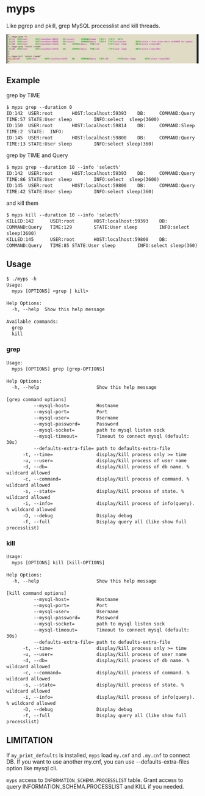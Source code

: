 # myps

Like pgrep and pkill, grep MySQL processlist and kill threads.

![terminal](https://raw.githubusercontent.com/kazeburo/myps/master/readme/myps.jpg)

## Example

grep by TIME

```
$ myps grep --duration 0
ID:142  USER:root       HOST:localhost:59393    DB:     COMMAND:Query   TIME:57 STATE:User sleep        INFO:select  sleep(3600)
ID:150  USER:root       HOST:localhost:59814    DB:     COMMAND:Sleep   TIME:2  STATE:  INFO:
ID:145  USER:root       HOST:localhost:59800    DB:     COMMAND:Query   TIME:13 STATE:User sleep        INFO:select sleep(360)
```

grep by TIME and Query

```
$ myps grep --duration 10 --info 'select%'
ID:142  USER:root       HOST:localhost:59393    DB:     COMMAND:Query   TIME:86 STATE:User sleep        INFO:select  sleep(3600)
ID:145  USER:root       HOST:localhost:59800    DB:     COMMAND:Query   TIME:42 STATE:User sleep        INFO:select sleep(360)
```

and kill them

```
$ myps kill --duration 10 --info 'select%'
KILLED:142      USER:root       HOST:localhost:59393    DB:     COMMAND:Query   TIME:129        STATE:User sleep        INFO:select  sleep(3600)
KILLED:145      USER:root       HOST:localhost:59800    DB:     COMMAND:Query   TIME:85 STATE:User sleep        INFO:select sleep(360)
```

## Usage

```
$ ./myps -h
Usage:
  myps [OPTIONS] <grep | kill>

Help Options:
  -h, --help  Show this help message

Available commands:
  grep
  kill
```

### grep

```
Usage:
  myps [OPTIONS] grep [grep-OPTIONS]

Help Options:
  -h, --help                     Show this help message

[grep command options]
          --mysql-host=          Hostname
          --mysql-port=          Port
          --mysql-user=          Username
          --mysql-password=      Password
          --mysql-socket=        path to mysql listen sock
          --mysql-timeout=       Timeout to connect mysql (default: 30s)
          --defaults-extra-file= path to defaults-extra-file
      -t, --time=                display/kill process only >= time
      -u, --user=                display/kill process of user name
      -d, --db=                  display/kill process of db name. % wildcard allowed
      -c, --command=             display/kill process of command. % wildcard allowed
      -s, --state=               display/kill process of state. % wildcard allowed
      -i, --info=                display/kill process of info(query). % wildcard allowed
      -D, --debug                Display debug
      -f, --full                 Display query all (like show full processlist)
```

### kill

```
Usage:
  myps [OPTIONS] kill [kill-OPTIONS]

Help Options:
  -h, --help                     Show this help message

[kill command options]
          --mysql-host=          Hostname
          --mysql-port=          Port
          --mysql-user=          Username
          --mysql-password=      Password
          --mysql-socket=        path to mysql listen sock
          --mysql-timeout=       Timeout to connect mysql (default: 30s)
          --defaults-extra-file= path to defaults-extra-file
      -t, --time=                display/kill process only >= time
      -u, --user=                display/kill process of user name
      -d, --db=                  display/kill process of db name. % wildcard allowed
      -c, --command=             display/kill process of command. % wildcard allowed
      -s, --state=               display/kill process of state. % wildcard allowed
      -i, --info=                display/kill process of info(query). % wildcard allowed
      -D, --debug                Display debug
      -f, --full                 Display query all (like show full processlist)
```


## LIMITATION

If `my_print_defaults` is installed, `myps` load `my.cnf` and `.my.cnf` to connect DB.
If you want to use another my.cnf, you can use --defaults-extra-files option like mysql cli.

`myps` access to `INFORMATION_SCHEMA.PROCESSLIST` table.
Grant access to query INFORMATION_SCHEMA.PROCESSLIST and KILL if you needed.

